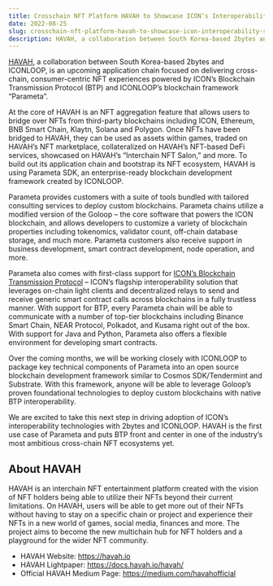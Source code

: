 ```yaml
---
title: Crosschain NFT Platform HAVAH to Showcase ICON’s Interoperability Solution
date: 2022-08-25
slug: crosschain-nft-platform-havah-to-showcase-icon-interoperability-solution
description: HAVAH, a collaboration between South Korea-based 2bytes and ICONLOOP that's powered by ICON’s BTP and ICONLOOP's Parameta.
---
```


[HAVAH](https://havah.io), a collaboration between South Korea-based 2bytes and ICONLOOP, is an upcoming application chain focused on delivering cross-chain, consumer-centric NFT experiences powered by ICON’s Blockchain Transmission Protocol (BTP) and ICONLOOP’s blockchain framework “Parameta”.

At the core of HAVAH is an NFT aggregation feature that allows users to bridge over NFTs from third-party blockchains including ICON, Ethereum, BNB Smart Chain, Klaytn, Solana and Polygon. Once NFTs have been bridged to HAVAH, they can be used as assets within games, traded on HAVAH’s NFT marketplace, collateralized on HAVAH’s NFT-based DeFi services, showcased on HAVAH’s “Interchain NFT Salon,” and more. To build out its application chain and bootstrap its NFT ecosystem, HAVAH is using Parameta SDK, an enterprise-ready blockchain development framework created by ICONLOOP.

Parameta provides customers with a suite of tools bundled with tailored consulting services to deploy custom blockchains. Parameta chains utilize a modified version of the Goloop – the core software that powers the ICON blockchain, and allows developers to customize a variety of blockchain properties including tokenomics, validator count, off-chain database storage, and much more. Parameta customers also receive support in business development, smart contract development, node operation, and more.

Parameta also comes with first-class support for [ICON’s Blockchain Transmission Protocol](https://icon.community/learn/btp/) – ICON’s flagship interoperability solution that leverages on-chain light clients and decentralized relays to send and receive generic smart contract calls across blockchains in a fully trustless manner. With support for BTP, every Parameta chain will be able to communicate with a number of top-tier blockchains including Binance Smart Chain, NEAR Protocol, Polkadot, and Kusama right out of the box. With support for Java and Python, Parameta also offers a flexible environment for developing smart contracts.

Over the coming months, we will be working closely with ICONLOOP to package key technical components of Parameta into an open source blockchain development framework similar to Cosmos SDK/Tendermint and Substrate. With this framework, anyone will be able to leverage Goloop’s proven foundational technologies to deploy custom blockchains with native BTP interoperability.

We are excited to take this next step in driving adoption of ICON’s interoperability technologies with 2bytes and ICONLOOP. HAVAH is the first use case of Parameta and puts BTP front and center in one of the industry’s most ambitious cross-chain NFT ecosystems yet.

## About HAVAH

HAVAH is an interchain NFT entertainment platform created with the vision of NFT holders being able to utilize their NFTs beyond their current limitations. On HAVAH, users will be able to get more out of their NFTs without having to stay on a specific chain or project and experience their NFTs in a new world of games, social media, finances and more. The project aims to become the new multichain hub for NFT holders and a playground for the wider NFT community.

* HAVAH Website: https://havah.io
* HAVAH Lightpaper: https://docs.havah.io/havah/
* Official HAVAH Medium Page: https://medium.com/havahofficial
